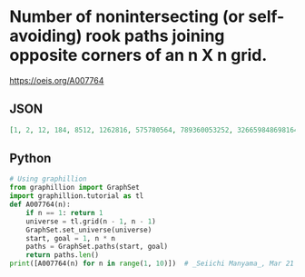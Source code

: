 # Number of nonintersecting \(or self\-avoiding\) rook paths joining opposite corners of an n X n grid\.
https://oeis.org/A007764
## JSON
```JSON
[1, 2, 12, 184, 8512, 1262816, 575780564, 789360053252, 3266598486981642, 41044208702632496804, 1568758030464750013214100, 182413291514248049241470885236, 64528039343270018963357185158482118, 69450664761521361664274701548907358996488]
```
## Python
```Python
# Using graphillion
from graphillion import GraphSet
import graphillion.tutorial as tl
def A007764(n):
    if n == 1: return 1
    universe = tl.grid(n - 1, n - 1)
    GraphSet.set_universe(universe)
    start, goal = 1, n * n
    paths = GraphSet.paths(start, goal)
    return paths.len()
print([A007764(n) for n in range(1, 10)])  # _Seiichi Manyama_, Mar 21 2020
```
